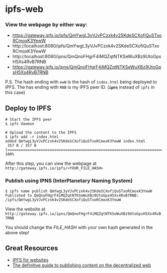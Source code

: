 # ipfs-web

### View the webpage by either way:
* https://gateway.ipfs.io/ipfs/QmYwgL3yVJvPCzxk4v2SKdeSCXofiQuSTxoRCmoxK3YewW
* http://localhost:8080/ipfs/QmYwgL3yVJvPCzxk4v2SKdeSCXofiQuSTxoRCmoxK3YewW
* http://localhost:8080/ipns/QmQnoFHgrF4iMQZqtNTKSeWuXBz9UtoGpsH5Xs4RvB7RNB
* https://gateway.ipfs.io/ipns/QmQnoFHgrF4iMQZqtNTKSeWuXBz9UtoGpsH5Xs4RvB7RNB

P.S.
The hash ending with `ewW` is the hash of `index.html` being deployed to IPFS.
The has ending with `RNB` is my IPFS peer ID. (**`ipns`** instead of `ipfs` in this case)

## Deploy to IPFS

```shell
# Start the IPFS peer
$ ipfs daemon

# Upload the content to the IPFS
$ ipfs add -r index.html
added QmYwgL3yVJvPCzxk4v2SKdeSCXofiQuSTxoRCmoxK3YewW index.html
 357 B / 357 B [=========================================================================================================================================================] 100%
```
After this step, you can view the webpage at `http://gateway.ipfs.io/ipfs/<YOUR_FILE_HASH>`

### Publish using IPNS (InterPlanetary Naming System)
```shell
$ ipfs name publish QmYwgL3yVJvPCzxk4v2SKdeSCXofiQuSTxoRCmoxK3YewW
Published to QmQnoFHgrF4iMQZqtNTKSeWuXBz9UtoGpsH5Xs4RvB7RNB: /ipfs/QmYwgL3yVJvPCzxk4v2SKdeSCXofiQuSTxoRCmoxK3YewW
```
View the website at `http://gateway.ipfs.io/ipns/QmQnoFHgrF4iMQZqtNTKSeWuXBz9UtoGpsH5Xs4RvB7RNB`

You should change the *FILE_HASH* with your own hash generated in the above step!

## Great Resources
* [IPFS for websites](https://ipfs.io/docs/examples/example-viewer/example#../websites/README.md)
* [The definitive guide to publishing content on the decentralized web](https://medium.com/textileio/the-definitive-guide-to-publishing-content-on-ipfs-ipns-dfe751f1e8d0)
